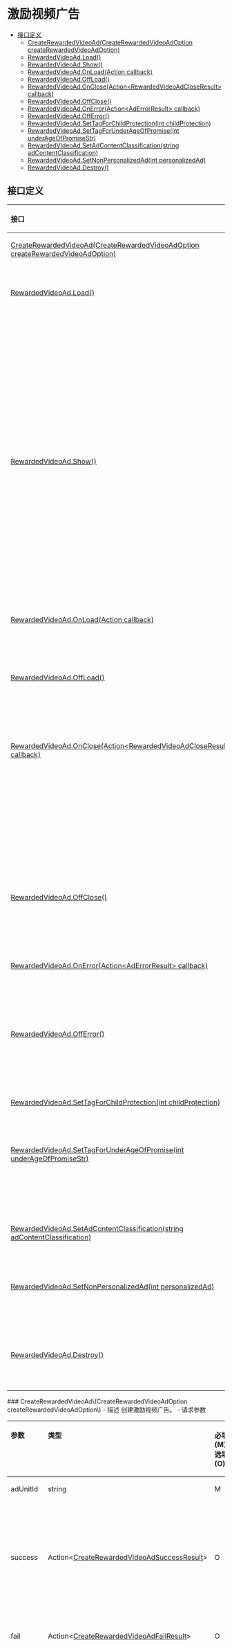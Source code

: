# 激励视频广告<a name="ZH-CN_TOPIC_0000001694726689"></a>
-   [接口定义](#section5728122526)
    -   [CreateRewardedVideoAd\(CreateRewardedVideoAdOption createRewardedVideoAdOption\)](#section13878271210)
    -   [RewardedVideoAd.Load\(\)](#section19572164142515)
    -   [RewardedVideoAd.Show\(\)](#section20692740182817)
    -   [RewardedVideoAd.OnLoad\(Action callback\)](#section209021742162914)
    -   [RewardedVideoAd.OffLoad\(\)](#section167341133133018)
    -   [RewardedVideoAd.OnClose\(Action<RewardedVideoAdCloseResult\> callback\)](#section075011393305)
    -   [RewardedVideoAd.OffClose\(\)](#section16606134583017)
    -   [RewardedVideoAd.OnError\(Action<AdErrorResult\> callback\)](#section119501653173011)
    -   [RewardedVideoAd.OffError\(\)](#section6598558173013)
    -   [RewardedVideoAd.SetTagForChildProtection\(int childProtection\)](#section145098563115)
    -   [RewardedVideoAd.SetTagForUnderAgeOfPromise\(int underAgeOfPromiseStr\)](#section15967121010318)
    -   [RewardedVideoAd.SetAdContentClassification\(string adContentClassification\)](#section161829123117)
    -   [RewardedVideoAd.SetNonPersonalizedAd\(int personalizedAd\)](#section1830923403118)
    -   [RewardedVideoAd.Destroy\(\)](#section59891439183110)
## 接口定义<a name="section5728122526"></a>
<a name="table132564532038"></a>
<table><thead align="left"><tr id="row182568531634"><th class="cellrowborder" valign="top" width="50%" id="mcps1.1.3.1.1"><p id="p1625615532318"><a name="p1625615532318"></a><a name="p1625615532318"></a>接口</p>
</th>
<th class="cellrowborder" valign="top" width="50%" id="mcps1.1.3.1.2"><p id="p102561053037"><a name="p102561053037"></a><a name="p102561053037"></a>描述</p>
</th>
</tr>
</thead>
<tbody><tr id="row325619531336"><td class="cellrowborder" valign="top" width="50%" headers="mcps1.1.3.1.1 "><p id="p1151012565315"><a name="p1151012565315"></a><a name="p1151012565315"></a><a href="#section13878271210">CreateRewardedVideoAd(CreateRewardedVideoAdOption createRewardedVideoAdOption)</a></p>
</td>
<td class="cellrowborder" valign="top" width="50%" headers="mcps1.1.3.1.2 "><p id="p725635316319"><a name="p725635316319"></a><a name="p725635316319"></a>创建激励视频广告。</p>
</td>
</tr>
<tr id="row14088161664"><td class="cellrowborder" valign="top" width="50%" headers="mcps1.1.3.1.1 "><p id="p1774618512097"><a name="p1774618512097"></a><a name="p1774618512097"></a><a href="#section19572164142515">RewardedVideoAd.Load()</a></p>
</td>
<td class="cellrowborder" valign="top" width="50%" headers="mcps1.1.3.1.2 "><p id="p9746951594"><a name="p9746951594"></a><a name="p9746951594"></a>手动拉取广告，用于刷新广告。成功回调OnLoad设置的回调，失败回调OnError设置的回调。</p>
</td>
</tr>
<tr id="row1139619177610"><td class="cellrowborder" valign="top" width="50%" headers="mcps1.1.3.1.1 "><p id="p67461751197"><a name="p67461751197"></a><a name="p67461751197"></a><a href="#section20692740182817">RewardedVideoAd.Show()</a></p>
</td>
<td class="cellrowborder" valign="top" width="50%" headers="mcps1.1.3.1.2 "><p id="p117469511299"><a name="p117469511299"></a><a name="p117469511299"></a>激励视频广告组件默认是隐藏的，调用 show 方法展示广告。失败回调OnError设置的回调。</p>
</td>
</tr>
<tr id="row9535018969"><td class="cellrowborder" valign="top" width="50%" headers="mcps1.1.3.1.1 "><p id="p127461514914"><a name="p127461514914"></a><a name="p127461514914"></a><a href="#section209021742162914">RewardedVideoAd.OnLoad(Action callback)</a></p>
</td>
<td class="cellrowborder" valign="top" width="50%" headers="mcps1.1.3.1.2 "><p id="p1574745112914"><a name="p1574745112914"></a><a name="p1574745112914"></a>设置广告加载成功回调。</p>
</td>
</tr>
<tr id="row536716191467"><td class="cellrowborder" valign="top" width="50%" headers="mcps1.1.3.1.1 "><p id="p10747165117918"><a name="p10747165117918"></a><a name="p10747165117918"></a><a href="#section167341133133018">RewardedVideoAd.OffLoad()</a></p>
</td>
<td class="cellrowborder" valign="top" width="50%" headers="mcps1.1.3.1.2 "><p id="p1274710512914"><a name="p1274710512914"></a><a name="p1274710512914"></a>移除激励视频广告加载成功监听。</p>
</td>
</tr>
<tr id="row204727201467"><td class="cellrowborder" valign="top" width="50%" headers="mcps1.1.3.1.1 "><p id="p1274719511799"><a name="p1274719511799"></a><a name="p1274719511799"></a><a href="#section075011393305">RewardedVideoAd.OnClose(Action&lt;RewardedVideoAdCloseResult&gt; callback)</a></p>
</td>
<td class="cellrowborder" valign="top" width="50%" headers="mcps1.1.3.1.2 "><p id="p1774745117910"><a name="p1774745117910"></a><a name="p1774745117910"></a>监听激励视频广告关闭事件。只有在用户主动关闭激励视频广告时，广告才会关闭。</p>
</td>
</tr>
<tr id="row1720792117620"><td class="cellrowborder" valign="top" width="50%" headers="mcps1.1.3.1.1 "><p id="p1274775112915"><a name="p1274775112915"></a><a name="p1274775112915"></a><a href="#section16606134583017">RewardedVideoAd.OffClose()</a></p>
</td>
<td class="cellrowborder" valign="top" width="50%" headers="mcps1.1.3.1.2 "><p id="p1774715111910"><a name="p1774715111910"></a><a name="p1774715111910"></a>移除激励视频广告关闭监听。</p>
</td>
</tr>
<tr id="row680192212618"><td class="cellrowborder" valign="top" width="50%" headers="mcps1.1.3.1.1 "><p id="p1374785114917"><a name="p1374785114917"></a><a name="p1374785114917"></a><a href="#section119501653173011">RewardedVideoAd.OnError(Action&lt;AdErrorResult&gt; callback)</a></p>
</td>
<td class="cellrowborder" valign="top" width="50%" headers="mcps1.1.3.1.2 "><p id="p167471051191"><a name="p167471051191"></a><a name="p167471051191"></a>监听激励视频广告加载错误事件。</p>
</td>
</tr>
<tr id="row1683920221765"><td class="cellrowborder" valign="top" width="50%" headers="mcps1.1.3.1.1 "><p id="p1747151493"><a name="p1747151493"></a><a name="p1747151493"></a><a href="#section6598558173013">RewardedVideoAd.OffError()</a></p>
</td>
<td class="cellrowborder" valign="top" width="50%" headers="mcps1.1.3.1.2 "><p id="p117478515914"><a name="p117478515914"></a><a name="p117478515914"></a>移除激励视频广告加载错误监听。</p>
</td>
</tr>
<tr id="row665510237613"><td class="cellrowborder" valign="top" width="50%" headers="mcps1.1.3.1.1 "><p id="p674725110913"><a name="p674725110913"></a><a name="p674725110913"></a><a href="#section145098563115">RewardedVideoAd.SetTagForChildProtection(int childProtection)</a></p>
</td>
<td class="cellrowborder" valign="top" width="50%" headers="mcps1.1.3.1.2 "><p id="p574713511995"><a name="p574713511995"></a><a name="p574713511995"></a>设置儿童保护标签。</p>
</td>
</tr>
<tr id="row194631724465"><td class="cellrowborder" valign="top" width="50%" headers="mcps1.1.3.1.1 "><p id="p874710511791"><a name="p874710511791"></a><a name="p874710511791"></a><a href="#section15967121010318">RewardedVideoAd.SetTagForUnderAgeOfPromise(int underAgeOfPromiseStr)</a></p>
</td>
<td class="cellrowborder" valign="top" width="50%" headers="mcps1.1.3.1.2 "><p id="p774717512910"><a name="p774717512910"></a><a name="p774717512910"></a>设置面向未达到法定承诺年龄用户标签。</p>
</td>
</tr>
<tr id="row331118258610"><td class="cellrowborder" valign="top" width="50%" headers="mcps1.1.3.1.1 "><p id="p9748155114911"><a name="p9748155114911"></a><a name="p9748155114911"></a><a href="#section161829123117">RewardedVideoAd.SetAdContentClassification(string adContentClassification)</a></p>
</td>
<td class="cellrowborder" valign="top" width="50%" headers="mcps1.1.3.1.2 "><p id="p7748125113919"><a name="p7748125113919"></a><a name="p7748125113919"></a>设置广告内容分级上限。</p>
</td>
</tr>
<tr id="row1720719261761"><td class="cellrowborder" valign="top" width="50%" headers="mcps1.1.3.1.1 "><p id="p07481551599"><a name="p07481551599"></a><a name="p07481551599"></a><a href="#section1830923403118">RewardedVideoAd.SetNonPersonalizedAd(int personalizedAd)</a></p>
</td>
<td class="cellrowborder" valign="top" width="50%" headers="mcps1.1.3.1.2 "><p id="p274865114911"><a name="p274865114911"></a><a name="p274865114911"></a>设置是否请求非个性化广告。</p>
</td>
</tr>
<tr id="row129372216715"><td class="cellrowborder" valign="top" width="50%" headers="mcps1.1.3.1.1 "><p id="p97481251693"><a name="p97481251693"></a><a name="p97481251693"></a><a href="#section59891439183110">RewardedVideoAd.Destroy()</a></p>
</td>
<td class="cellrowborder" valign="top" width="50%" headers="mcps1.1.3.1.2 "><p id="p1874845113918"><a name="p1874845113918"></a><a name="p1874845113918"></a>销毁激励视频广告。</p>
</td>
</tr>
</tbody>
</table>
### CreateRewardedVideoAd\(CreateRewardedVideoAdOption createRewardedVideoAdOption\)<a name="section13878271210"></a>
-   描述
    创建激励视频广告。
-   请求参数
    <a name="table4949532162220"></a>
    <table><thead align="left"><tr id="row6950113252214"><th class="cellrowborder" valign="top" width="20%" id="mcps1.1.5.1.1"><p id="p2950103219222"><a name="p2950103219222"></a><a name="p2950103219222"></a>参数</p>
    </th>
    <th class="cellrowborder" valign="top" width="25%" id="mcps1.1.5.1.2"><p id="p1295033232214"><a name="p1295033232214"></a><a name="p1295033232214"></a>类型</p>
    </th>
    <th class="cellrowborder" valign="top" width="15%" id="mcps1.1.5.1.3"><p id="p119504322227"><a name="p119504322227"></a><a name="p119504322227"></a>必填(M)/选填(O)</p>
    </th>
    <th class="cellrowborder" valign="top" width="40%" id="mcps1.1.5.1.4"><p id="p17950732172210"><a name="p17950732172210"></a><a name="p17950732172210"></a>说明</p>
    </th>
    </tr>
    </thead>
    <tbody><tr id="row189501732122213"><td class="cellrowborder" valign="top" width="20%" headers="mcps1.1.5.1.1 "><p id="p0820165741114"><a name="p0820165741114"></a><a name="p0820165741114"></a>adUnitId</p>
    </td>
    <td class="cellrowborder" valign="top" width="25%" headers="mcps1.1.5.1.2 "><p id="p104572653714"><a name="p104572653714"></a><a name="p104572653714"></a>string</p>
    </td>
    <td class="cellrowborder" valign="top" width="15%" headers="mcps1.1.5.1.3 "><p id="p78207574110"><a name="p78207574110"></a><a name="p78207574110"></a>M</p>
    </td>
    <td class="cellrowborder" valign="top" width="40%" headers="mcps1.1.5.1.4 "><p id="p282005781112"><a name="p282005781112"></a><a name="p282005781112"></a>激励视频广告位标识。</p>
    </td>
    </tr>
    <tr id="row1695215324226"><td class="cellrowborder" valign="top" width="20%" headers="mcps1.1.5.1.1 "><p id="p14952193272218"><a name="p14952193272218"></a><a name="p14952193272218"></a>success</p>
    </td>
    <td class="cellrowborder" valign="top" width="25%" headers="mcps1.1.5.1.2 "><p id="p49521532182210"><a name="p49521532182210"></a><a name="p49521532182210"></a>Action&lt;<a href="C-SDK-API参考.md#li116535765213">CreateRewardedVideoAdSuccessResult</a>&gt;</p>
    </td>
    <td class="cellrowborder" valign="top" width="15%" headers="mcps1.1.5.1.3 "><p id="p7952732142215"><a name="p7952732142215"></a><a name="p7952732142215"></a>O</p>
    </td>
    <td class="cellrowborder" valign="top" width="40%" headers="mcps1.1.5.1.4 "><p id="p1695217323224"><a name="p1695217323224"></a><a name="p1695217323224"></a>接口调用成功的回调函数。</p>
    </td>
    </tr>
    <tr id="row1095273212212"><td class="cellrowborder" valign="top" width="20%" headers="mcps1.1.5.1.1 "><p id="p11952932102217"><a name="p11952932102217"></a><a name="p11952932102217"></a>fail</p>
    </td>
    <td class="cellrowborder" valign="top" width="25%" headers="mcps1.1.5.1.2 "><p id="p79523323229"><a name="p79523323229"></a><a name="p79523323229"></a>Action&lt;<a href="C-SDK-API参考.md#li16365436192112">CreateRewardedVideoAdFailResult</a>&gt;</p>
    </td>
    <td class="cellrowborder" valign="top" width="15%" headers="mcps1.1.5.1.3 "><p id="p5952143212216"><a name="p5952143212216"></a><a name="p5952143212216"></a>O</p>
    </td>
    <td class="cellrowborder" valign="top" width="40%" headers="mcps1.1.5.1.4 "><p id="p5953332162216"><a name="p5953332162216"></a><a name="p5953332162216"></a>接口调用失败的回调函数。</p>
    </td>
    </tr>
    <tr id="row129531532152210"><td class="cellrowborder" valign="top" width="20%" headers="mcps1.1.5.1.1 "><p id="p6953133216228"><a name="p6953133216228"></a><a name="p6953133216228"></a>complete</p>
    </td>
    <td class="cellrowborder" valign="top" width="25%" headers="mcps1.1.5.1.2 "><p id="p16953143210228"><a name="p16953143210228"></a><a name="p16953143210228"></a>Action</p>
    </td>
    <td class="cellrowborder" valign="top" width="15%" headers="mcps1.1.5.1.3 "><p id="p39537322225"><a name="p39537322225"></a><a name="p39537322225"></a>O</p>
    </td>
    <td class="cellrowborder" valign="top" width="40%" headers="mcps1.1.5.1.4 "><p id="p1195333216229"><a name="p1195333216229"></a><a name="p1195333216229"></a>接口成功、失败均会调用的回调函数。</p>
    </td>
    </tr>
    </tbody>
    </table>
-   CreateRewardedVideoAdSuccessResult
    <a name="table1332713267527"></a>
    <table><thead align="left"><tr id="row11327526155211"><th class="cellrowborder" valign="top" width="25%" id="mcps1.1.4.1.1"><p id="p113271226195210"><a name="p113271226195210"></a><a name="p113271226195210"></a>参数</p>
    </th>
    <th class="cellrowborder" valign="top" width="25%" id="mcps1.1.4.1.2"><p id="p832782615211"><a name="p832782615211"></a><a name="p832782615211"></a>类型</p>
    </th>
    <th class="cellrowborder" valign="top" width="50%" id="mcps1.1.4.1.3"><p id="p632732685211"><a name="p632732685211"></a><a name="p632732685211"></a>说明</p>
    </th>
    </tr>
    </thead>
    <tbody><tr id="row1032712618529"><td class="cellrowborder" valign="top" width="25%" headers="mcps1.1.4.1.1 "><p id="p1132872685216"><a name="p1132872685216"></a><a name="p1132872685216"></a>code</p>
    </td>
    <td class="cellrowborder" valign="top" width="25%" headers="mcps1.1.4.1.2 "><p id="p0328526165217"><a name="p0328526165217"></a><a name="p0328526165217"></a>int</p>
    </td>
    <td class="cellrowborder" valign="top" width="50%" headers="mcps1.1.4.1.3 "><p id="p163282262527"><a name="p163282262527"></a><a name="p163282262527"></a>返回码。0表示成功。</p>
    </td>
    </tr>
    </tbody>
    </table>
-   CreateRewardedVideoAdFailResult
    <a name="table4524742102320"></a>
    <table><thead align="left"><tr id="row752404215239"><th class="cellrowborder" valign="top" width="25%" id="mcps1.1.4.1.1"><p id="p1552584252312"><a name="p1552584252312"></a><a name="p1552584252312"></a>参数</p>
    </th>
    <th class="cellrowborder" valign="top" width="25%" id="mcps1.1.4.1.2"><p id="p55251942122312"><a name="p55251942122312"></a><a name="p55251942122312"></a>类型</p>
    </th>
    <th class="cellrowborder" valign="top" width="50%" id="mcps1.1.4.1.3"><p id="p152516420232"><a name="p152516420232"></a><a name="p152516420232"></a>说明</p>
    </th>
    </tr>
    </thead>
    <tbody><tr id="row13525204217230"><td class="cellrowborder" valign="top" width="25%" headers="mcps1.1.4.1.1 "><p id="p552554222313"><a name="p552554222313"></a><a name="p552554222313"></a>code</p>
    </td>
    <td class="cellrowborder" valign="top" width="25%" headers="mcps1.1.4.1.2 "><p id="p10525242172318"><a name="p10525242172318"></a><a name="p10525242172318"></a>int</p>
    </td>
    <td class="cellrowborder" valign="top" width="50%" headers="mcps1.1.4.1.3 "><p id="p85253422233"><a name="p85253422233"></a><a name="p85253422233"></a>错误码。</p>
    </td>
    </tr>
    <tr id="row852594282311"><td class="cellrowborder" valign="top" width="25%" headers="mcps1.1.4.1.1 "><p id="p145260428238"><a name="p145260428238"></a><a name="p145260428238"></a>data</p>
    </td>
    <td class="cellrowborder" valign="top" width="25%" headers="mcps1.1.4.1.2 "><p id="p75267426232"><a name="p75267426232"></a><a name="p75267426232"></a>string</p>
    </td>
    <td class="cellrowborder" valign="top" width="50%" headers="mcps1.1.4.1.3 "><p id="p75261342152311"><a name="p75261342152311"></a><a name="p75261342152311"></a>错误码描述信息。</p>
    </td>
    </tr>
    </tbody>
    </table>
-   示例代码
    ```
    public void CreateRewardedVideoAd()
    {
            Debug.Log("RewardedVideoAd CreateRewardedVideoAd.");
            CreateRewardedVideoAdOption option = new CreateRewardedVideoAdOption
            {
                // 测试使用的广告位标识，开发者需要自行申请广告位标识
                adUnitId = "testx9dtjwj8hp",
                success = result => { Debug.Log("RewardedVideoAd CreateRewardedVideoAd success code: " + result.code); },
                fail = result =>
                {
                    Debug.Log("RewardedVideoAd CreateRewardedVideoAd fail code: " + result.code + ", data: " +
                              result.data);
                },
                complete = () => { Debug.Log("RewardedVideoAd CreateRewardedVideoAd complete."); }
            };
    
            _rewardedVideoAd = QG.CreateRewardedVideoAd(option);
    }
    ```
### RewardedVideoAd.Load\(\)<a name="section19572164142515"></a>
-   描述
    手动拉取广告，用于刷新广告。成功回调OnLoad设置的回调，失败回调OnError设置的回调。
-   示例代码
    ```
    public void Load()
    {
            Debug.Log("RewardedVideoAd Load.");
            _rewardedVideoAd?.Load();
    }
    ```
### RewardedVideoAd.Show\(\)<a name="section20692740182817"></a>
-   描述
    激励视频广告组件默认是隐藏的，调用show方法展示广告。失败回调OnError设置的回调。
-   示例代码
    ```
    public void Show()
    {
            Debug.Log("RewardedVideoAd Show.");
            _rewardedVideoAd?.Show();
    }
    ```
### RewardedVideoAd.OnLoad\(Action callback\)<a name="section209021742162914"></a>
-   描述
    设置广告加载成功回调。
-   请求参数
    <a name="table1692175511331"></a>
    <table><thead align="left"><tr id="row96921255143316"><th class="cellrowborder" valign="top" width="20%" id="mcps1.1.5.1.1"><p id="p12693955113311"><a name="p12693955113311"></a><a name="p12693955113311"></a>参数</p>
    </th>
    <th class="cellrowborder" valign="top" width="20%" id="mcps1.1.5.1.2"><p id="p46932055193313"><a name="p46932055193313"></a><a name="p46932055193313"></a>类型</p>
    </th>
    <th class="cellrowborder" valign="top" width="20%" id="mcps1.1.5.1.3"><p id="p169310551339"><a name="p169310551339"></a><a name="p169310551339"></a>必填(M)/选填(O)</p>
    </th>
    <th class="cellrowborder" valign="top" width="40%" id="mcps1.1.5.1.4"><p id="p156931655193313"><a name="p156931655193313"></a><a name="p156931655193313"></a>说明</p>
    </th>
    </tr>
    </thead>
    <tbody><tr id="row6693155103312"><td class="cellrowborder" valign="top" width="20%" headers="mcps1.1.5.1.1 "><p id="p3697101173420"><a name="p3697101173420"></a><a name="p3697101173420"></a>callback</p>
    </td>
    <td class="cellrowborder" valign="top" width="20%" headers="mcps1.1.5.1.2 "><p id="p250764812346"><a name="p250764812346"></a><a name="p250764812346"></a>Action</p>
    </td>
    <td class="cellrowborder" valign="top" width="20%" headers="mcps1.1.5.1.3 "><p id="p116963113349"><a name="p116963113349"></a><a name="p116963113349"></a>M</p>
    </td>
    <td class="cellrowborder" valign="top" width="40%" headers="mcps1.1.5.1.4 "><p id="p767216118349"><a name="p767216118349"></a><a name="p767216118349"></a>广告加载完成触发执行的函数。</p>
    </td>
    </tr>
    </tbody>
    </table>
-   示例代码
    ```
    public void OnLoad()
    {
            Debug.Log("RewardedVideoAd OnLoad.");
            _rewardedVideoAd?.OnLoad(() => { Debug.Log("RewardedVideoAd OnLoad ad loaded."); });
    }
    ```
### RewardedVideoAd.OffLoad\(\)<a name="section167341133133018"></a>
-   描述
    移除激励视频广告加载成功监听。
-   示例代码
    ```
    public void OffLoad()
    {
            Debug.Log("RewardedVideoAd OffLoad.");
            _rewardedVideoAd?.OffLoad();
    }
    ```
### RewardedVideoAd.OnClose\(Action<RewardedVideoAdCloseResult\> callback\)<a name="section075011393305"></a>
-   描述
    监听激励视频广告关闭事件。只有在用户主动关闭激励视频广告时，广告才会关闭。
-   请求参数
    <a name="table3488832183518"></a>
    <table><thead align="left"><tr id="row94884323356"><th class="cellrowborder" valign="top" width="20%" id="mcps1.1.5.1.1"><p id="p1148943243517"><a name="p1148943243517"></a><a name="p1148943243517"></a>参数</p>
    </th>
    <th class="cellrowborder" valign="top" width="25%" id="mcps1.1.5.1.2"><p id="p1048918325358"><a name="p1048918325358"></a><a name="p1048918325358"></a>类型</p>
    </th>
    <th class="cellrowborder" valign="top" width="15%" id="mcps1.1.5.1.3"><p id="p1248913220353"><a name="p1248913220353"></a><a name="p1248913220353"></a>必填(M)/选填(O)</p>
    </th>
    <th class="cellrowborder" valign="top" width="40%" id="mcps1.1.5.1.4"><p id="p164891432183514"><a name="p164891432183514"></a><a name="p164891432183514"></a>说明</p>
    </th>
    </tr>
    </thead>
    <tbody><tr id="row7489332153513"><td class="cellrowborder" valign="top" width="20%" headers="mcps1.1.5.1.1 "><p id="p10489332183514"><a name="p10489332183514"></a><a name="p10489332183514"></a>callback</p>
    </td>
    <td class="cellrowborder" valign="top" width="25%" headers="mcps1.1.5.1.2 "><p id="p1648963213519"><a name="p1648963213519"></a><a name="p1648963213519"></a>Action&lt;<a href="C-SDK-API参考.md#li116581034165518">RewardedVideoAdCloseResult</a>&gt;</p>
    </td>
    <td class="cellrowborder" valign="top" width="15%" headers="mcps1.1.5.1.3 "><p id="p1148973216359"><a name="p1148973216359"></a><a name="p1148973216359"></a>M</p>
    </td>
    <td class="cellrowborder" valign="top" width="40%" headers="mcps1.1.5.1.4 "><p id="p4489133203514"><a name="p4489133203514"></a><a name="p4489133203514"></a>监听激励视频广告关闭事件。只有在用户主动关闭激励视频广告时，广告才会关闭。</p>
    </td>
    </tr>
    </tbody>
    </table>
-   RewardedVideoAdCloseResult
    <a name="table3762133816016"></a>
    <table><thead align="left"><tr id="row476223811016"><th class="cellrowborder" valign="top" width="25%" id="mcps1.1.4.1.1"><p id="p7762113816019"><a name="p7762113816019"></a><a name="p7762113816019"></a>参数</p>
    </th>
    <th class="cellrowborder" valign="top" width="25%" id="mcps1.1.4.1.2"><p id="p1576214383020"><a name="p1576214383020"></a><a name="p1576214383020"></a>类型</p>
    </th>
    <th class="cellrowborder" valign="top" width="50%" id="mcps1.1.4.1.3"><p id="p476210382016"><a name="p476210382016"></a><a name="p476210382016"></a>说明</p>
    </th>
    </tr>
    </thead>
    <tbody><tr id="row37621381606"><td class="cellrowborder" valign="top" width="25%" headers="mcps1.1.4.1.1 "><p id="p869218471602"><a name="p869218471602"></a><a name="p869218471602"></a>isEnded</p>
    </td>
    <td class="cellrowborder" valign="top" width="25%" headers="mcps1.1.4.1.2 "><p id="p126928471105"><a name="p126928471105"></a><a name="p126928471105"></a>bool</p>
    </td>
    <td class="cellrowborder" valign="top" width="50%" headers="mcps1.1.4.1.3 "><p id="p146926472012"><a name="p146926472012"></a><a name="p146926472012"></a>视频关闭的情况：</p>
    <a name="ul116921647705"></a><a name="ul116921647705"></a><ul id="ul116921647705"><li>true：用户是在视频播放完以后关闭的。</li><li>false：用户在视频播放过程中关闭的。</li></ul>
    </td>
    </tr>
    </tbody>
    </table>
-   示例代码
    ```
    public void OnClose()
    {
            Debug.Log("RewardedVideoAd OnClose.");
            _rewardedVideoAd.OnClose((res) =>
            {
                Debug.Log("RewardedVideoAd OnClose res: " + res.isEnded);
                if (res.isEnded)
                {
                    Debug.Log("播放视频结束，给予奖励.");
                }
                else
                {
                    Debug.Log("未播放完视频，不给予奖励.");
                }
            });
    }
    ```
### RewardedVideoAd.OffClose\(\)<a name="section16606134583017"></a>
-   描述
    移除激励视频广告关闭监听。
-   示例代码
    ```
    public void OffClose()
    {
            Debug.Log("RewardedVideoAd OffClose.");
            _rewardedVideoAd?.OffClose();
    }
    ```
### RewardedVideoAd.OnError\(Action<AdErrorResult\> callback\)<a name="section119501653173011"></a>
-   描述
    监听激励视频广告加载错误事件。
-   请求参数
    <a name="table639283619"></a>
    <table><thead align="left"><tr id="row1541123361"><th class="cellrowborder" valign="top" width="20%" id="mcps1.1.5.1.1"><p id="p1843293611"><a name="p1843293611"></a><a name="p1843293611"></a>参数</p>
    </th>
    <th class="cellrowborder" valign="top" width="25%" id="mcps1.1.5.1.2"><p id="p15402143618"><a name="p15402143618"></a><a name="p15402143618"></a>类型</p>
    </th>
    <th class="cellrowborder" valign="top" width="15%" id="mcps1.1.5.1.3"><p id="p18472113619"><a name="p18472113619"></a><a name="p18472113619"></a>必填(M)/选填(O)</p>
    </th>
    <th class="cellrowborder" valign="top" width="40%" id="mcps1.1.5.1.4"><p id="p17416216366"><a name="p17416216366"></a><a name="p17416216366"></a>说明</p>
    </th>
    </tr>
    </thead>
    <tbody><tr id="row1441224369"><td class="cellrowborder" valign="top" width="20%" headers="mcps1.1.5.1.1 "><p id="p1741729360"><a name="p1741729360"></a><a name="p1741729360"></a>callback</p>
    </td>
    <td class="cellrowborder" valign="top" width="25%" headers="mcps1.1.5.1.2 "><p id="p101751459193516"><a name="p101751459193516"></a><a name="p101751459193516"></a>Action&lt;<a href="C-SDK-API参考.md#li136250112017">AdErrorResult</a>&gt;</p>
    </td>
    <td class="cellrowborder" valign="top" width="15%" headers="mcps1.1.5.1.3 "><p id="p20516212368"><a name="p20516212368"></a><a name="p20516212368"></a>M</p>
    </td>
    <td class="cellrowborder" valign="top" width="40%" headers="mcps1.1.5.1.4 "><p id="p1851524361"><a name="p1851524361"></a><a name="p1851524361"></a>监听激励视频广告加载错误事件。</p>
    </td>
    </tr>
    </tbody>
    </table>
-   AdErrorResult
    <a name="table511817377312"></a>
    <table><thead align="left"><tr id="row1711913371132"><th class="cellrowborder" valign="top" width="25%" id="mcps1.1.4.1.1"><p id="p18119143716313"><a name="p18119143716313"></a><a name="p18119143716313"></a>参数</p>
    </th>
    <th class="cellrowborder" valign="top" width="25%" id="mcps1.1.4.1.2"><p id="p17119337333"><a name="p17119337333"></a><a name="p17119337333"></a>类型</p>
    </th>
    <th class="cellrowborder" valign="top" width="50%" id="mcps1.1.4.1.3"><p id="p191191237139"><a name="p191191237139"></a><a name="p191191237139"></a>说明</p>
    </th>
    </tr>
    </thead>
    <tbody><tr id="row141196372311"><td class="cellrowborder" valign="top" width="25%" headers="mcps1.1.4.1.1 "><p id="p3669174918315"><a name="p3669174918315"></a><a name="p3669174918315"></a>errCode</p>
    </td>
    <td class="cellrowborder" valign="top" width="25%" headers="mcps1.1.4.1.2 "><p id="p1666916495310"><a name="p1666916495310"></a><a name="p1666916495310"></a>int</p>
    </td>
    <td class="cellrowborder" valign="top" width="50%" headers="mcps1.1.4.1.3 "><p id="p766915491639"><a name="p766915491639"></a><a name="p766915491639"></a>错误码。</p>
    </td>
    </tr>
    <tr id="row1732613453318"><td class="cellrowborder" valign="top" width="25%" headers="mcps1.1.4.1.1 "><p id="p166912491833"><a name="p166912491833"></a><a name="p166912491833"></a>errMsg</p>
    </td>
    <td class="cellrowborder" valign="top" width="25%" headers="mcps1.1.4.1.2 "><p id="p196697496310"><a name="p196697496310"></a><a name="p196697496310"></a>string</p>
    </td>
    <td class="cellrowborder" valign="top" width="50%" headers="mcps1.1.4.1.3 "><p id="p13669949339"><a name="p13669949339"></a><a name="p13669949339"></a>错误码描述信息。</p>
    </td>
    </tr>
    </tbody>
    </table>
-   示例代码
    ```
    public void OnError()
    {
            Debug.Log("RewardedVideoAd OnError.");
            _rewardedVideoAd.OnError((res) =>
            {
                Debug.Log("RewardedVideoAd OnError errCode: " + res.errCode + ", errMsg: " + res.errMsg);
            });
    }
    ```
### RewardedVideoAd.OffError\(\)<a name="section6598558173013"></a>
-   描述
    移除激励视频广告加载错误监听。
-   示例代码
    ```
    public void OffError()
    {
            Debug.Log("RewardedVideoAd OffError.");
            _rewardedVideoAd?.OffError();
    }
    ```
### RewardedVideoAd.SetTagForChildProtection\(int childProtection\)<a name="section145098563115"></a>
-   描述
    设置儿童保护标签。
-   请求参数
    <a name="table12937164016418"></a>
    <table><thead align="left"><tr id="row1393719401049"><th class="cellrowborder" valign="top" width="20%" id="mcps1.1.5.1.1"><p id="p1793794014420"><a name="p1793794014420"></a><a name="p1793794014420"></a>参数</p>
    </th>
    <th class="cellrowborder" valign="top" width="20%" id="mcps1.1.5.1.2"><p id="p199373400420"><a name="p199373400420"></a><a name="p199373400420"></a>类型</p>
    </th>
    <th class="cellrowborder" valign="top" width="20%" id="mcps1.1.5.1.3"><p id="p1293815401417"><a name="p1293815401417"></a><a name="p1293815401417"></a>必填(M)/选填(O)</p>
    </th>
    <th class="cellrowborder" valign="top" width="40%" id="mcps1.1.5.1.4"><p id="p593811409413"><a name="p593811409413"></a><a name="p593811409413"></a>说明</p>
    </th>
    </tr>
    </thead>
    <tbody><tr id="row17938174014410"><td class="cellrowborder" valign="top" width="20%" headers="mcps1.1.5.1.1 "><p id="p221312531445"><a name="p221312531445"></a><a name="p221312531445"></a>childProtection</p>
    </td>
    <td class="cellrowborder" valign="top" width="20%" headers="mcps1.1.5.1.2 "><p id="p521395317415"><a name="p521395317415"></a><a name="p521395317415"></a>int</p>
    </td>
    <td class="cellrowborder" valign="top" width="20%" headers="mcps1.1.5.1.3 "><p id="p112131553146"><a name="p112131553146"></a><a name="p112131553146"></a>M</p>
    </td>
    <td class="cellrowborder" valign="top" width="40%" headers="mcps1.1.5.1.4 "><p id="p12213145312410"><a name="p12213145312410"></a><a name="p12213145312410"></a>儿童保护标签：</p>
    <a name="ul1221325316414"></a><a name="ul1221325316414"></a><ul id="ul1221325316414"><li>-1：您不希望表明您的广告内容是否需要符合COPPA的规定。</li><li>0：表明您的广告内容不需要符合COPPA的规定。</li><li>1：表明您的广告内容需要符合COPPA的规定（该广告请求无法获取到任何广告）。</li></ul>
    </td>
    </tr>
    </tbody>
    </table>
-   示例代码
    ```
    public void SetTagForChildProtection()
    {
            Debug.Log("RewardedVideoAd SetTagForChildProtection.");
            _rewardedVideoAd?.SetTagForChildProtection();
    }
    ```
### RewardedVideoAd.SetTagForUnderAgeOfPromise\(int underAgeOfPromiseStr\)<a name="section15967121010318"></a>
-   描述
    设置面向未达到法定承诺年龄用户标签。
-   请求参数
    <a name="table10635121374"></a>
    <table><thead align="left"><tr id="row363111218372"><th class="cellrowborder" valign="top" width="20%" id="mcps1.1.5.1.1"><p id="p156312123379"><a name="p156312123379"></a><a name="p156312123379"></a>参数</p>
    </th>
    <th class="cellrowborder" valign="top" width="20%" id="mcps1.1.5.1.2"><p id="p18631212133714"><a name="p18631212133714"></a><a name="p18631212133714"></a>类型</p>
    </th>
    <th class="cellrowborder" valign="top" width="20%" id="mcps1.1.5.1.3"><p id="p146321213376"><a name="p146321213376"></a><a name="p146321213376"></a>必填(M)/选填(O)</p>
    </th>
    <th class="cellrowborder" valign="top" width="40%" id="mcps1.1.5.1.4"><p id="p363141210376"><a name="p363141210376"></a><a name="p363141210376"></a>说明</p>
    </th>
    </tr>
    </thead>
    <tbody><tr id="row1363181214376"><td class="cellrowborder" valign="top" width="20%" headers="mcps1.1.5.1.1 "><p id="p183785341474"><a name="p183785341474"></a><a name="p183785341474"></a>underAgeOfPromiseStr</p>
    </td>
    <td class="cellrowborder" valign="top" width="20%" headers="mcps1.1.5.1.2 "><p id="p1737811341718"><a name="p1737811341718"></a><a name="p1737811341718"></a>int</p>
    </td>
    <td class="cellrowborder" valign="top" width="20%" headers="mcps1.1.5.1.3 "><p id="p109541045183810"><a name="p109541045183810"></a><a name="p109541045183810"></a>M</p>
    </td>
    <td class="cellrowborder" valign="top" width="40%" headers="mcps1.1.5.1.4 "><p id="p11565133412717"><a name="p11565133412717"></a><a name="p11565133412717"></a>未达到法定承诺年龄用户的设置。</p>
    <a name="ul15651434273"></a><a name="ul15651434273"></a><ul id="ul15651434273"><li>-1: 表明您尚未指定广告请求是否要符合未达到法定承诺年龄用户的广告标准。</li><li>0: 表明您不希望广告请求符合未达到法定承诺年龄用户的广告标准。</li><li>1: 表明您希望广告请求符合未达到法定承诺年龄用户的广告标准。</li></ul>
    </td>
    </tr>
    </tbody>
    </table>
-   示例代码
    ```
    public void SetTagForUnderAgeOfPromise()
    {
            Debug.Log("RewardedVideoAd SetTagForUnderAgeOfPromise.");
            _rewardedVideoAd?.SetTagForUnderAgeOfPromise();
    }
    ```
### RewardedVideoAd.SetAdContentClassification\(string adContentClassification\)<a name="section161829123117"></a>
-   描述
    设置广告内容分级上限。
-   请求参数
    <a name="table14214858143710"></a>
    <table><thead align="left"><tr id="row1321415820371"><th class="cellrowborder" valign="top" width="20%" id="mcps1.1.5.1.1"><p id="p22140588374"><a name="p22140588374"></a><a name="p22140588374"></a>参数</p>
    </th>
    <th class="cellrowborder" valign="top" width="20%" id="mcps1.1.5.1.2"><p id="p52155586373"><a name="p52155586373"></a><a name="p52155586373"></a>类型</p>
    </th>
    <th class="cellrowborder" valign="top" width="20%" id="mcps1.1.5.1.3"><p id="p12151658203714"><a name="p12151658203714"></a><a name="p12151658203714"></a>必填(M)/选填(O)</p>
    </th>
    <th class="cellrowborder" valign="top" width="40%" id="mcps1.1.5.1.4"><p id="p8215758183711"><a name="p8215758183711"></a><a name="p8215758183711"></a>说明</p>
    </th>
    </tr>
    </thead>
    <tbody><tr id="row1121514583379"><td class="cellrowborder" valign="top" width="20%" headers="mcps1.1.5.1.1 "><p id="p149401591591"><a name="p149401591591"></a><a name="p149401591591"></a>adContentClassification</p>
    </td>
    <td class="cellrowborder" valign="top" width="20%" headers="mcps1.1.5.1.2 "><p id="p59411491999"><a name="p59411491999"></a><a name="p59411491999"></a>string</p>
    </td>
    <td class="cellrowborder" valign="top" width="20%" headers="mcps1.1.5.1.3 "><p id="p1694114916919"><a name="p1694114916919"></a><a name="p1694114916919"></a>M</p>
    </td>
    <td class="cellrowborder" valign="top" width="40%" headers="mcps1.1.5.1.4 "><p id="p494169792"><a name="p494169792"></a><a name="p494169792"></a>广告内容类型。</p>
    <a name="ul199416918912"></a><a name="ul199416918912"></a><ul id="ul199416918912"><li>W：适合幼儿及以上年龄段观众的内容。</li><li>PI：适合少儿及以上年龄段观众的内容。</li><li>J：适合青少年及以上年龄段观众的内容。</li><li>A：仅适合成人观众的内容。</li></ul>
    </td>
    </tr>
    </tbody>
    </table>
-   示例代码
    ```
    public void SetAdContentClassification()
    {
            Debug.Log("RewardedVideoAd SetAdContentClassification.");
            _rewardedVideoAd?.SetAdContentClassification();
    }
    ```
### RewardedVideoAd.SetNonPersonalizedAd\(int personalizedAd\)<a name="section1830923403118"></a>
-   描述
    设置是否请求非个性化广告。
-   请求参数
    <a name="table9522143163920"></a>
    <table><thead align="left"><tr id="row1652393113919"><th class="cellrowborder" valign="top" width="20%" id="mcps1.1.5.1.1"><p id="p152311311394"><a name="p152311311394"></a><a name="p152311311394"></a>参数</p>
    </th>
    <th class="cellrowborder" valign="top" width="20%" id="mcps1.1.5.1.2"><p id="p13523731390"><a name="p13523731390"></a><a name="p13523731390"></a>类型</p>
    </th>
    <th class="cellrowborder" valign="top" width="20%" id="mcps1.1.5.1.3"><p id="p15238316390"><a name="p15238316390"></a><a name="p15238316390"></a>必填(M)/选填(O)</p>
    </th>
    <th class="cellrowborder" valign="top" width="40%" id="mcps1.1.5.1.4"><p id="p1452314310396"><a name="p1452314310396"></a><a name="p1452314310396"></a>说明</p>
    </th>
    </tr>
    </thead>
    <tbody><tr id="row1523336392"><td class="cellrowborder" valign="top" width="20%" headers="mcps1.1.5.1.1 "><p id="p7529730181212"><a name="p7529730181212"></a><a name="p7529730181212"></a>personalizedAd</p>
    </td>
    <td class="cellrowborder" valign="top" width="20%" headers="mcps1.1.5.1.2 "><p id="p13529183012127"><a name="p13529183012127"></a><a name="p13529183012127"></a>int</p>
    </td>
    <td class="cellrowborder" valign="top" width="20%" headers="mcps1.1.5.1.3 "><p id="p125295301121"><a name="p125295301121"></a><a name="p125295301121"></a>M</p>
    </td>
    <td class="cellrowborder" valign="top" width="40%" headers="mcps1.1.5.1.4 "><p id="p145294303120"><a name="p145294303120"></a><a name="p145294303120"></a>非个性化广告标记。</p>
    <a name="ul16529133019126"></a><a name="ul16529133019126"></a><ul id="ul16529133019126"><li>0：请求个性化广告与非个性化广告。</li><li>1：请求非个性化广告。</li></ul>
    </td>
    </tr>
    </tbody>
    </table>
-   示例代码
    ```
    public void SetNonPersonalizedAd()
    {
            Debug.Log("RewardedVideoAd SetNonPersonalizedAd.");
            _rewardedVideoAd?.SetNonPersonalizedAd();
    }
    ```
### RewardedVideoAd.Destroy\(\)<a name="section59891439183110"></a>
-   描述
    销毁激励视频广告。
-   示例代码
    ```
    public void Destroy()
    {
            Debug.Log("RewardedVideoAd Destroy.");
            _rewardedVideoAd?.Destroy();
            _rewardedVideoAd = null;
    }
    ```
